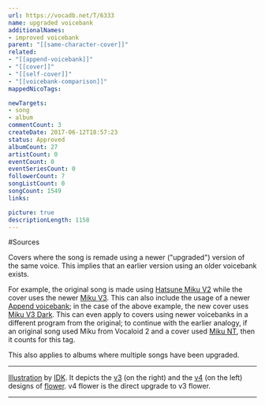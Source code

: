 ```yaml
---
url: https://vocadb.net/T/6333
name: upgraded voicebank
additionalNames: 
- improved voicebank
parent: "[[same-character-cover]]"
related:
- "[[append-voicebank]]"
- "[[cover]]"
- "[[self-cover]]"
- "[[voicebank-comparison]]"
mappedNicoTags:

newTargets:
- song
- album
commentCount: 3
createDate: 2017-06-12T18:57:23
status: Approved
albumCount: 27
artistCount: 0
eventCount: 0
eventSeriesCount: 0
followerCount: 7
songListCount: 0
songCount: 1549
links: 

picture: true
descriptionLength: 1158
---
```


#Sources

Covers where the song is remade using a newer ("upgraded") version of the same voice. This implies that an earlier version using an older voicebank exists.

For example, the original song is made using [Hatsune Miku V2](https://vocadb.net/Ar/1) while the cover uses the newer [Miku V3](https://vocadb.net/Ar/11839). This can also include the usage of a newer [Append voicebank](https://vocadb.net/T/24/append-or-equivalent); in the case of the above example, the new cover uses [Miku V3 Dark](https://vocadb.net/Ar/11835). This can even apply to covers using newer voicebanks in a different program from the original; to continue with the earlier analogy, if an original song used Miku from Vocaloid 2 and a cover used [Miku NT](https://vocadb.net/Ar/84429), then it counts for this tag.

This also applies to albums where multiple songs have been upgraded.

---
[Illustration](https://piapro.jp/t/c_KW) by [IDK](https://vocadb.net/Ar/77272). It depicts the [v3](https://vocadb.net/Ar/21165) (on the right) and the [v4](https://vocadb.net/Ar/34480) (on the left) designs of [flower](https://vocadb.net/Ar/21165). v4 flower is the direct upgrade to v3 flower.

---

